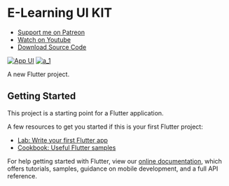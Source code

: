 # E-Learning UI KIT

- [Support me on Patreon](https://www.patreon.com/sopheamenvan?fan_landing=true)
- [Watch on Youtube](https://youtu.be/o2QE4D5PQbY)
- [Download Source Code](https://www.patreon.com/posts/62100029)

[![App UI](https://user-images.githubusercontent.com/16510597/154971276-14c3ea57-b07d-49ba-9c6a-bacf7589c14d.png)](https://youtu.be/o2QE4D5PQbY)
[![a_1](https://user-images.githubusercontent.com/16510597/154972593-9bbc1471-11e4-4f02-818d-165729d7e398.gif)](https://www.patreon.com/posts/62100029)

A new Flutter project.

## Getting Started

This project is a starting point for a Flutter application.

A few resources to get you started if this is your first Flutter project:

- [Lab: Write your first Flutter app](https://flutter.dev/docs/get-started/codelab)
- [Cookbook: Useful Flutter samples](https://flutter.dev/docs/cookbook)

For help getting started with Flutter, view our
[online documentation](https://flutter.dev/docs), which offers tutorials,
samples, guidance on mobile development, and a full API reference.
